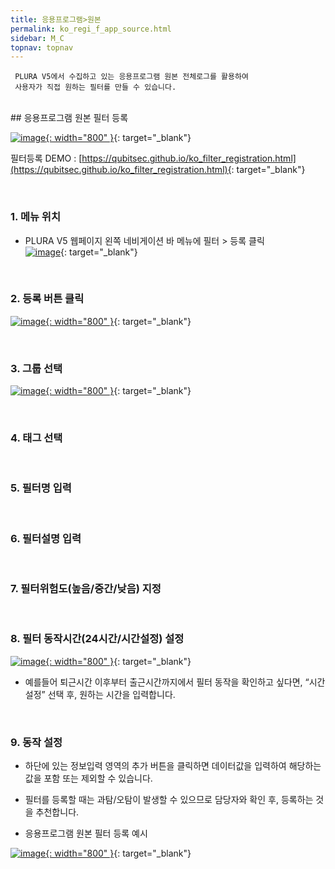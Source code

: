 ```yaml
---
title: 응용프로그램>원본
permalink: ko_regi_f_app_source.html
sidebar: M_C
topnav: topnav
---
```


     PLURA V5에서 수집하고 있는 응용프로그램 원본 전체로그를 활용하여
     사용자가 직접 원하는 필터를 만들 수 있습니다.

<br />
##  응용프로그램 원본 필터 등록

[![image](/docs/images/Manual/common/regi/source/1.png){: width="800" }](/docs/images/Manual/common/regi/source/1.png){: target="_blank"}

필터등록 DEMO : [https://qubitsec.github.io/ko_filter_registration.html](https://qubitsec.github.io/ko_filter_registration.html){: target="_blank"}

<br />

### 1. 메뉴 위치
- PLURA V5 웹페이지 왼쪽 네비게이션 바 메뉴에 필터 > 등록 클릭   
[![image](/docs/images/Manual/common/regi/source/2.png)](/docs/images/Manual/common/regi/source/2.png){: target="_blank"}

<br />

### 2. 등록 버튼 클릭
[![image](/docs/images/Manual/common/regi/source/3.png){: width="800" }](/docs/images/Manual/common/regi/source/3.png){: target="_blank"}

<br />

### 3. 그룹 선택
[![image](/docs/images/Manual/common/regi/source/4.png){: width="800" }](/docs/images/Manual/common/regi/source/4.png){: target="_blank"}

<br />

### 4. 태그 선택

<br />

### 5. 필터명 입력

<br />

### 6. 필터설명 입력

<br />

### 7. 필터위험도(높음/중간/낮음) 지정

<br />

### 8. 필터 동작시간(24시간/시간설정) 설정
[![image](/docs/images/Manual/common/regi/source/5.png){: width="800" }](/docs/images/Manual/common/regi/source/5.png){: target="_blank"}

- 예를들어 퇴근시간 이후부터 출근시간까지에서 필터 동작을 확인하고 싶다면, “시간설정” 선택 후, 원하는 시간을 입력합니다.

<br />

### 9. 동작 설정

- 하단에 있는 정보입력 영역의 추가 버튼을 클릭하면 데이터값을 입력하여 해당하는 값을 포함 또는 제외할 수 있습니다.

- 필터를 등록할 때는 과탐/오탐이 발생할 수 있으므로 담당자와 확인 후, 등록하는 것을 추천합니다.

- 응용프로그램 원본 필터 등록 예시

[![image](/docs/images/Manual/common/regi/source/6.png){: width="800" }](/docs/images/Manual/common/regi/source/6.png){: target="_blank"}
